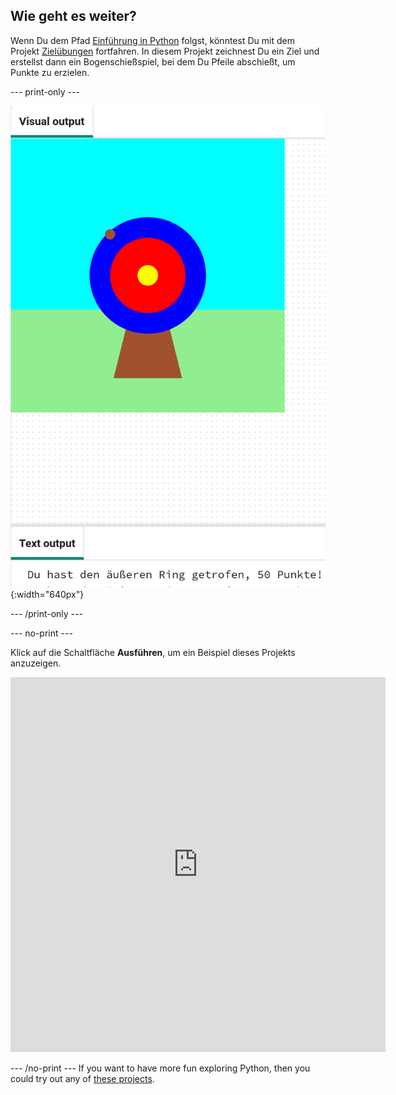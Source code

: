## Wie geht es weiter?

Wenn Du dem Pfad [Einführung in Python](https://projects.raspberrypi.org/en/raspberrypi/python-intro) folgst, könntest Du mit dem Projekt [Zielübungen](https://projects.raspberrypi.org/en/projects/target-practice) fortfahren. In diesem Projekt zeichnest Du ein Ziel und erstellst dann ein Bogenschießspiel, bei dem Du Pfeile abschießt, um Punkte zu erzielen.

--- print-only ---

![Ein Bogenschießziel mit einem Trefferpunkt am äußeren Kreis. Der Text „Du hast den äußeren Kreis getroffen, 50 Punkte!“ wird darunter angezeigt](images/blue-points.png){:width="640px"}

--- /print-only ---

--- no-print ---

Klick auf die Schaltfläche **Ausführen**, um ein Beispiel dieses Projekts anzuzeigen.

<iframe src="https://editor.raspberrypi.org/en/embed/viewer/target-practice-solution" width="600" height="600" frameborder="0" marginwidth="0" marginheight="0" allowfullscreen>
</iframe>

--- /no-print --- If you want to have more fun exploring Python, then you could try out any of [these projects](https://projects.raspberrypi.org/en/projects?software%5B%5D=python).
